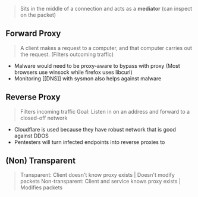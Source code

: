 > Sits in the middle of a connection and acts as a **mediator** (can inspect on the packet)

## Forward Proxy
> A client makes a request to a computer, and that computer carries out the request. (Filters outcoming traffic)
- Malware would need to be proxy-aware to bypass with proxy (Most browsers use winsock while firefox uses libcurl)
- Monitoring [[DNS]] with sysmon also helps against malware
## Reverse Proxy
> Filters incoming traffic
> Goal: Listen in on an address and forward to a closed-off network
- Cloudflare is used because they have robust network that is good against DDOS
- Pentesters will turn infected endpoints into reverse proxies to 

## (Non) Transparent
> Transparent: Client doesn't know proxy exists | Doesn't modify packets
> Non-transparent: Client and service knows proxy exists | Modifies packets

